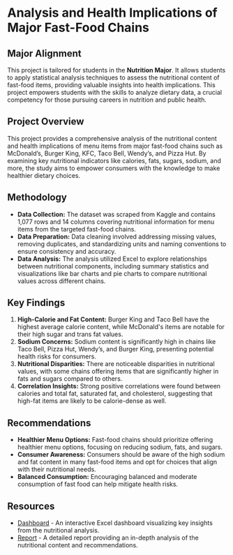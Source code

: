 # Analysis and Health Implications of Major Fast-Food Chains

## Major Alignment
This project is tailored for students in the **Nutrition Major**. It allows students to apply statistical analysis techniques to assess the nutritional content of fast-food items, providing valuable insights into health implications. This project empowers students with the skills to analyze dietary data, a crucial competency for those pursuing careers in nutrition and public health.

## Project Overview
This project provides a comprehensive analysis of the nutritional content and health implications of menu items from major fast-food chains such as McDonald’s, Burger King, KFC, Taco Bell, Wendy’s, and Pizza Hut. By examining key nutritional indicators like calories, fats, sugars, sodium, and more, the study aims to empower consumers with the knowledge to make healthier dietary choices.

## Methodology
- **Data Collection:** The dataset was scraped from Kaggle and contains 1,077 rows and 14 columns covering nutritional information for menu items from the targeted fast-food chains.
- **Data Preparation:** Data cleaning involved addressing missing values, removing duplicates, and standardizing units and naming conventions to ensure consistency and accuracy.
- **Data Analysis:** The analysis utilized Excel to explore relationships between nutritional components, including summary statistics and visualizations like bar charts and pie charts to compare nutritional values across different chains.

## Key Findings
1. **High-Calorie and Fat Content:** Burger King and Taco Bell have the highest average calorie content, while McDonald's items are notable for their high sugar and trans fat values.
2. **Sodium Concerns:** Sodium content is significantly high in chains like Taco Bell, Pizza Hut, Wendy’s, and Burger King, presenting potential health risks for consumers.
3. **Nutritional Disparities:** There are noticeable disparities in nutritional values, with some chains offering items that are significantly higher in fats and sugars compared to others.
4. **Correlation Insights:** Strong positive correlations were found between calories and total fat, saturated fat, and cholesterol, suggesting that high-fat items are likely to be calorie-dense as well.

## Recommendations
- **Healthier Menu Options:** Fast-food chains should prioritize offering healthier menu options, focusing on reducing sodium, fats, and sugars.
- **Consumer Awareness:** Consumers should be aware of the high sodium and fat content in many fast-food items and opt for choices that align with their nutritional needs.
- **Balanced Consumption:** Encouraging balanced and moderate consumption of fast food can help mitigate health risks.

## Resources
- [Dashboard](../Student-Dashboards/Nutrition-Project-Dashboard.xlsx) - An interactive Excel dashboard visualizing key insights from the nutritional analysis.
- [Report](../Student-Reports/Nutrition-Project-Report.pdf) - A detailed report providing an in-depth analysis of the nutritional content and recommendations.
